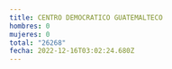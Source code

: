 ```yaml
---
title: CENTRO DEMOCRATICO GUATEMALTECO
hombres: 0
mujeres: 0
total: "26268"
fecha: 2022-12-16T03:02:24.680Z
---
```

